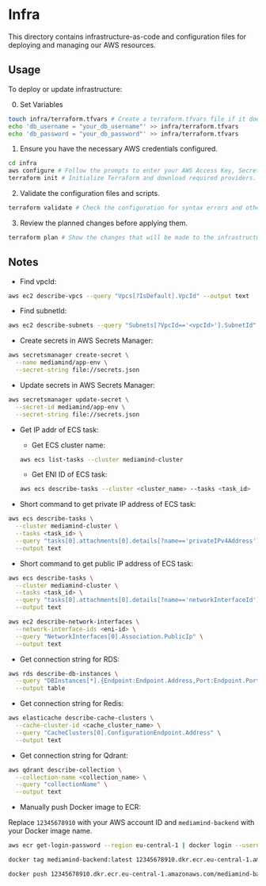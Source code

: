 # Infra

This directory contains infrastructure-as-code and configuration files for deploying and managing our AWS resources.

## Usage

To deploy or update infrastructure:

0. Set Variables

```sh
touch infra/terraform.tfvars # Create a terraform.tfvars file if it doesn't exist.
echo 'db_username = "your_db_username"' >> infra/terraform.tfvars
echo 'db_password = "your_db_password"' >> infra/terraform.tfvars
```

1. Ensure you have the necessary AWS credentials configured.

```sh
cd infra
aws configure # Follow the prompts to enter your AWS Access Key, Secret Key, region, and output format.
terraform init # Initialize Terraform and download required providers.
```

2. Validate the configuration files and scripts.

```sh
terraform validate # Check the configuration for syntax errors and other issues.
```

3. Review the planned changes before applying them.

```sh
terraform plan # Show the changes that will be made to the infrastructure.
```

## Notes

- Find vpcId:

```sh
aws ec2 describe-vpcs --query "Vpcs[?IsDefault].VpcId" --output text
```

- Find subnetId:

```sh
aws ec2 describe-subnets --query "Subnets[?VpcId=='<vpcId>'].SubnetId" --output text
```

- Create secrets in AWS Secrets Manager:

```sh
aws secretsmanager create-secret \
  --name mediamind/app-env \
  --secret-string file://secrets.json
```

- Update secrets in AWS Secrets Manager:

```sh
aws secretsmanager update-secret \
  --secret-id mediamind/app-env \
  --secret-string file://secrets.json
```

- Get IP addr of ECS task:

  - Get ECS cluster name:

  ```sh
  aws ecs list-tasks --cluster mediamind-cluster
  ```

  - Get ENI ID of ECS task:

  ```sh
  aws ecs describe-tasks --cluster <cluster_name> --tasks <task_id>
  ```

- Short command to get private IP address of ECS task:

```sh
aws ecs describe-tasks \
  --cluster mediamind-cluster \
  --tasks <task_id> \
  --query "tasks[0].attachments[0].details[?name=='privateIPv4Address'].value" \
  --output text
```

- Short command to get public IP address of ECS task:

```sh
aws ecs describe-tasks \
  --cluster mediamind-cluster \
  --tasks <task_id> \
  --query "tasks[0].attachments[0].details[?name=='networkInterfaceId'].value" \
  --output text
```
```sh
aws ec2 describe-network-interfaces \
  --network-interface-ids <eni-id> \
  --query "NetworkInterfaces[0].Association.PublicIp" \
  --output text
```

- Get connection string for RDS:

```sh
aws rds describe-db-instances \
  --query "DBInstances[*].{Endpoint:Endpoint.Address,Port:Endpoint.Port,DBInstanceIdentifier:DBInstanceIdentifier}" \
  --output table
```

- Get connection string for Redis:

```sh
aws elasticache describe-cache-clusters \
  --cache-cluster-id <cache_cluster_name> \
  --query "CacheClusters[0].ConfigurationEndpoint.Address" \
  --output text
```

- Get connection string for Qdrant:

```sh
aws qdrant describe-collection \
  --collection-name <collection_name> \
  --query "collectionName" \
  --output text
```

- Manually push Docker image to ECR:

Replace `12345678910` with your AWS account ID and `mediamind-backend` with your Docker image name.

```sh
aws ecr get-login-password --region eu-central-1 | docker login --username AWS --password-stdin 12345678910.dkr.ecr.eu-central-1.amazonaws.com

docker tag mediamind-backend:latest 12345678910.dkr.ecr.eu-central-1.amazonaws.com/mediamind-backend:latest

docker push 12345678910.dkr.ecr.eu-central-1.amazonaws.com/mediamind-backend:latest
```
